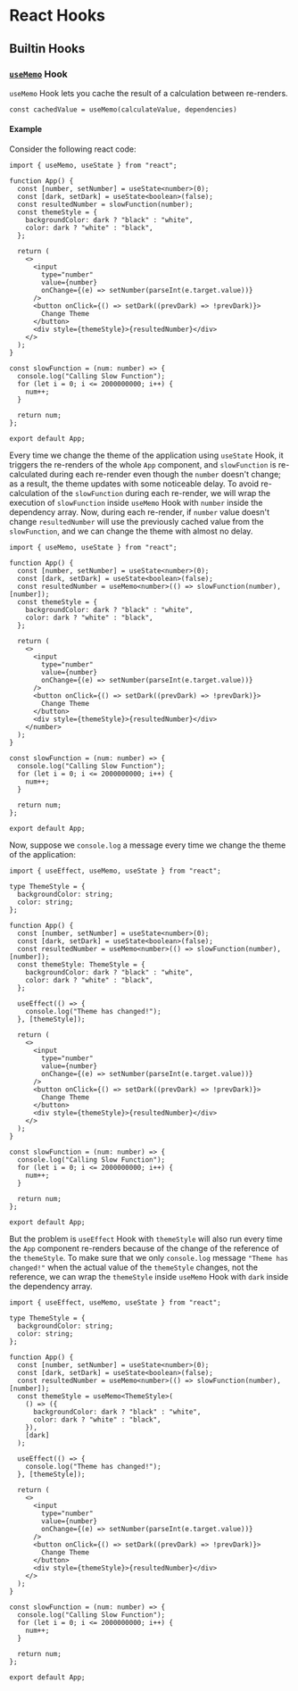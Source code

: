 # React Hooks

## Builtin Hooks

### [`useMemo`](https://react.dev/reference/react/useMemo) Hook
`useMemo` Hook lets you cache the result of a calculation between re-renders.
```tsx
const cachedValue = useMemo(calculateValue, dependencies)
```

#### Example
Consider the following react code:

```tsx
import { useMemo, useState } from "react";

function App() {
  const [number, setNumber] = useState<number>(0);
  const [dark, setDark] = useState<boolean>(false);
  const resultedNumber = slowFunction(number);
  const themeStyle = {
    backgroundColor: dark ? "black" : "white",
    color: dark ? "white" : "black",
  };

  return (
    <>
      <input
        type="number"
        value={number}
        onChange={(e) => setNumber(parseInt(e.target.value))}
      />
      <button onClick={() => setDark((prevDark) => !prevDark)}>
        Change Theme
      </button>
      <div style={themeStyle}>{resultedNumber}</div>
    </>
  );
}

const slowFunction = (num: number) => {
  console.log("Calling Slow Function");
  for (let i = 0; i <= 2000000000; i++) {
    num++;
  }

  return num;
};

export default App;
```

Every time we change the theme of the application using `useState` Hook, it triggers the re-renders of the whole `App` component, and `slowFunction` is re-calculated during each re-render even though the `number` doesn't change; as a result, the theme updates with some noticeable delay. To avoid re-calculation of the `slowFunction` during each re-render, we will wrap the execution of `slowFunction` inside `useMemo` Hook with `number` inside the dependency array. Now, during each re-render, if `number` value doesn't change `resultedNumber` will use the previously cached value from the `slowFunction`, and we can change the theme with almost no delay.

```tsx
import { useMemo, useState } from "react";

function App() {
  const [number, setNumber] = useState<number>(0);
  const [dark, setDark] = useState<boolean>(false);
  const resultedNumber = useMemo<number>(() => slowFunction(number), [number]);
  const themeStyle = {
    backgroundColor: dark ? "black" : "white",
    color: dark ? "white" : "black",
  };

  return (
    <>
      <input
        type="number"
        value={number}
        onChange={(e) => setNumber(parseInt(e.target.value))}
      />
      <button onClick={() => setDark((prevDark) => !prevDark)}>
        Change Theme
      </button>
      <div style={themeStyle}>{resultedNumber}</div>
    </number>
  );
}

const slowFunction = (num: number) => {
  console.log("Calling Slow Function");
  for (let i = 0; i <= 2000000000; i++) {
    num++;
  }

  return num;
};

export default App;
```

Now, suppose we `console.log` a message every time we change the theme of the application:

```tsx
import { useEffect, useMemo, useState } from "react";

type ThemeStyle = {
  backgroundColor: string;
  color: string;
};

function App() {
  const [number, setNumber] = useState<number>(0);
  const [dark, setDark] = useState<boolean>(false);
  const resultedNumber = useMemo<number>(() => slowFunction(number), [number]);
  const themeStyle: ThemeStyle = {
    backgroundColor: dark ? "black" : "white",
    color: dark ? "white" : "black",
  };

  useEffect(() => {
    console.log("Theme has changed!");
  }, [themeStyle]);

  return (
    <>
      <input
        type="number"
        value={number}
        onChange={(e) => setNumber(parseInt(e.target.value))}
      />
      <button onClick={() => setDark((prevDark) => !prevDark)}>
        Change Theme
      </button>
      <div style={themeStyle}>{resultedNumber}</div>
    </>
  );
}

const slowFunction = (num: number) => {
  console.log("Calling Slow Function");
  for (let i = 0; i <= 2000000000; i++) {
    num++;
  }

  return num;
};

export default App;
```

But the problem is `useEffect` Hook with `themeStyle` will also run every time the `App` component re-renders because of the change of the reference of the `themeStyle`. To make sure that we only `console.log` message `"Theme has changed!"` when the actual value of the  `themeStyle` changes, not the reference, we can wrap the `themeStyle` inside `useMemo` Hook with `dark` inside the dependency array.

```tsx
import { useEffect, useMemo, useState } from "react";

type ThemeStyle = {
  backgroundColor: string;
  color: string;
};

function App() {
  const [number, setNumber] = useState<number>(0);
  const [dark, setDark] = useState<boolean>(false);
  const resultedNumber = useMemo<number>(() => slowFunction(number), [number]);
  const themeStyle = useMemo<ThemeStyle>(
    () => ({
      backgroundColor: dark ? "black" : "white",
      color: dark ? "white" : "black",
    }),
    [dark]
  );

  useEffect(() => {
    console.log("Theme has changed!");
  }, [themeStyle]);

  return (
    <>
      <input
        type="number"
        value={number}
        onChange={(e) => setNumber(parseInt(e.target.value))}
      />
      <button onClick={() => setDark((prevDark) => !prevDark)}>
        Change Theme
      </button>
      <div style={themeStyle}>{resultedNumber}</div>
    </>
  );
}

const slowFunction = (num: number) => {
  console.log("Calling Slow Function");
  for (let i = 0; i <= 2000000000; i++) {
    num++;
  }

  return num;
};

export default App;
```